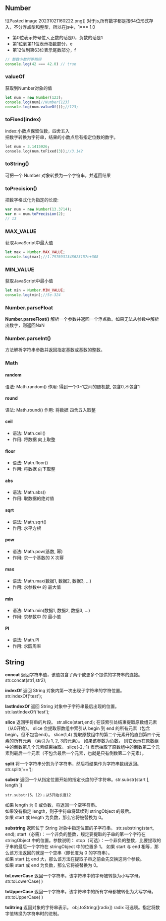 ## Number

![[Pasted image 20231021160222.png]]
对于js,所有数字都是按64位形式存入，不分浮点型和整型，所以在js中，1=== 1.0
- 第0位表示符号位,s,正数的话是0，负数的话是1
- 第1位到第11位表示指数部分，e
- 第12位到第63位表示尾数部分，f
```js
// 整数小数判等相同
console.log(42 === 42.0) // true
```
### valueOf
获取到Number对象的值
```js
let num = new Number(123);
console.log(num)//Number{123}
console.log(num.valueOf());//123;
```
### toFixed(index)
index:小数点保留位数，四舍五入  
把数字转换为字符串，结果的小数点后有指定位数的数字。
```dart
let num = 3.1415926;
console.log(num.toFixed(3));//3.142
```
### toString()
可把一个 Number 对象转换为一个字符串，并返回结果
### toPrecision()
把数字格式化为指定的长度:
```js
var num = new Number(13.3714);
var n = num.toPrecision(2);
// 13
```
### MAX_VALUE
获取JavaScript中最大值
```jsx
let max = Number.MAX_VALUE;
console.log(max);//1.7976931348623157e+308
```
### MIN_VALUE
获取JavaScript中最小值

```jsx
let min = Number.MIN_VALUE;
console.log(min);//5e-324
```

### Number.parseFloat
**Number.parseFloat()**
解析一个参数并返回一个浮点数。如果无法从参数中解析出数字，则返回NaN

### Number.parseInt()
方法解析字符串参数并返回指定基数或基数的整数。
### Math
#### random
语法: Math.random()
作用: 得到一个0~1之间的随机数, 包含0,不包含1
#### round
语法: Math.round()
作用: 将数据 四舍五入取整
#### ceil
* 语法: Math.ceil()
* 作用: 将数据 向上取整
#### floor
* 语法: Matn.floor()
* 作用: 将数据 向下取整
#### abs
* 语法: Math.abs()
* 作用: 取数据的绝对值
#### sqrt
* 语法: Math.sqrt()
* 作用: 求平方根
#### pow
* 语法: Math.pow(基数, 幂)
* 作用: 求一个基数的 X 次幂
#### max
* 语法: Math.max(数据1, 数据2, 数据3, ...)
* 作用: 求参数中 的 最大值
#### min
* 语法: Math.min(数据1, 数据2, 数据3, ...)
* 作用: 求参数中 的 最小值
#### PI
* 语法: Math.PI
* 作用: 求圆周率

## String

**concat** 返回字符串值，该值包含了两个或更多个提供的字符串的连接。 str.concat(str1,str2);

**indexOf**  返回 String 对象内第一次出现子字符串的字符位置。  str.indexOf('test');

**lastIndexOf**  返回 String 对象中子字符串最后出现的位置。  str.lastIndexOf('test');

**slice** 返回字符串的片段。 str.slice(start,end);
在该索引处结束提取原数组元素（从0开始）。 slice 会提取原数组中索引从  begin 到  end 的所有元素（包含begin，但不包含end）。
slice(1,4) 提取原数组中的第二个元素开始直到第四个元素的所有元素 （索引为 1, 2, 3的元素）。
如果该参数为负数， 则它表示在原数组中的倒数第几个元素结束抽取。 slice(-2,-1) 表示抽取了原数组中的倒数第二个元素到最后一个元素（不包含最后一个元素，也就是只有倒数第二个元素）。

**split** 将一个字符串分割为子字符串，然后将结果作为字符串数组返回。 str.split('==');

**substr**  返回一个从指定位置开始的指定长度的子字符串。str.substr(start [, length ])
```
str.substr(5，12)；从5开始长度12
```
如果 length 为 0 或负数，将返回一个空字符串。  
如果没有指定 length，则子字符串将延续到 stringObject 的最后。  
如果 start 或 length 为负数，那么它将被替换为 0。

**substring**  返回位于 String 对象中指定位置的子字符串。 str.substring(start, end);
	start（必需）：一个非负的整数，规定要提取的子串的第一个字符在 stringObject 中的位置。参数说明：
	stop（可选）：一个非负的整数，比要提取的子串的最后一个字符在 stringObject 中的位置多 1。
	如果 start 与 end 相等，那么该方法返回的就是一个空串（即长度为 0 的字符串）。  
	如果 start 比 end 大，那么该方法在提取子串之前会先交换这两个参数。  
	如果 start 或 end 为负数，那么它将被替换为 0。

**toLowerCase**  返回一个字符串，该字符串中的字母被转换为小写字母。  str.toLowerCase( )

**toUpperCase**  返回一个字符串，该字符串中的所有字母都被转化为大写字母。 str.toUpperCase( )

**toString**   返回对象的字符串表示。 obj.toString([radix])
    radix 可选项。指定将数字值转换为字符串时的进制。